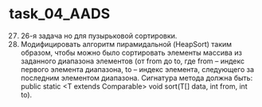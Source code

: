 # task_04_AADS
27.	26-я задача но для пузырьковой сортировки.
26.	Модифицировать алгоритм пирамидальной (HeapSort) таким образом, чтобы можно было сортировать элементы массива из заданного диапазона элементов (от from до to, где from – индекс первого элемента диапазона, to – индекс элемента, следующего за последним элементом диапазона. Сигнатура метода должна быть:	
public static <T extends Comparable<T>> void sort(T[] data, int from, int to).


